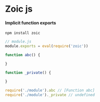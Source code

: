 # Zoic js
#### Implicit function exports

`npm install zoic`


```js
// module.js
module.exports = eval(require('zoic'))

function abc() {

}

function _private() {

}
```

```js
require('./module').abc // [Function abc]
require('./module')._private // undefined
```
